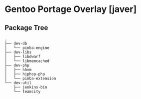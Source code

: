 Gentoo Portage Overlay [javer]
=========================================

Package Tree
------------

    .
    ├── dev-db
    │   └── pinba-engine
    ├── dev-libs
    │   ├── libdwarf
    │   └── libmemcached
    ├── dev-php
    │   ├── hhvm
    │   ├── hiphop-php
    │   └── pinba-extension
    └── dev-util
        ├── jenkins-bin
        └── teamcity
